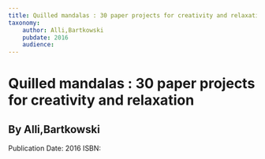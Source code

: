 ```yaml
---
title: Quilled mandalas : 30 paper projects for creativity and relaxation
taxonomy:
	author: Alli,Bartkowski
	pubdate: 2016
	audience: 
---
```

# Quilled mandalas : 30 paper projects for creativity and relaxation
## By Alli,Bartkowski


Publication Date: 2016
ISBN: 